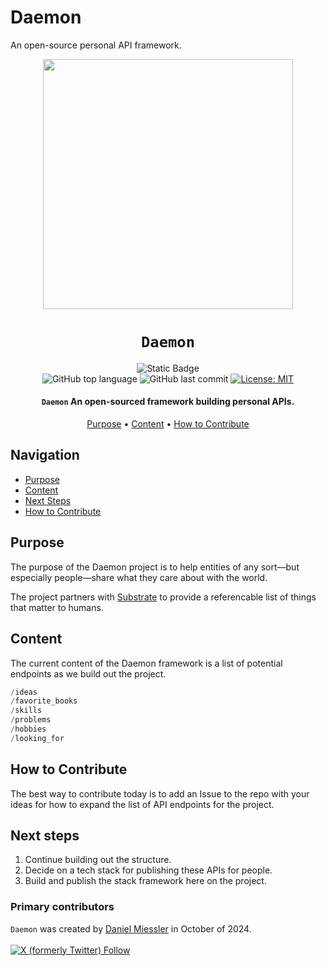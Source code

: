# Daemon
An open-source personal API framework.

<div align="center">

<img src="https://github.com/user-attachments/assets/0c233194-f0a4-45fc-856b-0675ade65a36" width="400" height="400"/>

# `Daemon`

![Static Badge](https://img.shields.io/badge/mission-share%20yourself%20with%20humanity-brightgreen)
<br />
![GitHub top language](https://img.shields.io/github/languages/top/danielmiessler/Daemon)
![GitHub last commit](https://img.shields.io/github/last-commit/danielmiessler/Daemon)
[![License: MIT](https://img.shields.io/badge/License-MIT-green.svg)](https://opensource.org/licenses/MIT)

<p class="align center">
<h4><code>Daemon</code> An open-sourced framework building personal APIs.</h4>
</p>

[Purpose](#purpose) • [Content](#content) • [How to Contribute](#how-to-contribute)

</div>
</div>

## Navigation

- [Purpose](#purpose)
- [Content](#content)
- [Next Steps](#next-steps)
- [How to Contribute](#how-to-contribute)

## Purpose

The purpose of the Daemon project is to help entities of any sort—but especially people—share what they care about with the world.

The project partners with [Substrate](https://github.com/human-substrate/substrate) to provide a referencable list of things that matter to humans.

## Content

The current content of the Daemon framework is a list of potential endpoints as we build out the project.

```python
/ideas
/favorite_books
/skills
/problems
/hobbies
/looking_for
```

## How to Contribute

The best way to contribute today is to add an Issue to the repo with your ideas for how to expand the list of API endpoints for the project.

## Next steps

1. Continue building out the structure.
2. Decide on a tech stack for publishing these APIs for people.
3. Build and publish the stack framework here on the project.

### Primary contributors

`Daemon` was created by <a href="https://danielmiessler.com/subscribe" target="_blank">Daniel Miessler</a> in October of 2024.
<br /><br />
<a href="https://twitter.com/intent/user?screen_name=danielmiessler">![X (formerly Twitter) Follow](https://img.shields.io/twitter/follow/danielmiessler)</a>

